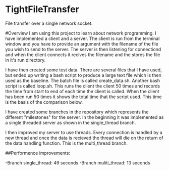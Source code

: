 # TightFileTransfer
File transfer over a single network socket.

#Overview
I am using this project to learn about network programming. I have implemented a client and a server.
The client is run from the terminal window and you have to provide an argument with the filename of 
the file you wish to send to the server.
The server is then listening for connectiond and when the client connects it recives the filename
and the stores the file in it's run directory.

I have then created some test data. There are several files that I have used, but ended up writing a bash script
to produce a large text file which is then used as the baseline. The batch file is called create_data.sh.
Another bash script is called loop.sh. This runs the client the client 50 times and records the time from 
start to end of each time the client is called. When the client has been run 50 times it shows the total
time that the script used. This time is the basis of the comparison below.

I have created some branches in the repository which represents the different "milestones" for the server.
In the beginning it was implemented as a single threaded server as shown in the single_thread branch.

I then improved my server to use threads. Every connection is handled by a new thread and once the 
data is recieved the thread will die on the return of the data handling function.
This is the multi_thread branch.

##Performence improvements:

-Branch single_thread:  49 seconds
-Branch muliti_thread:  13 seconds 
